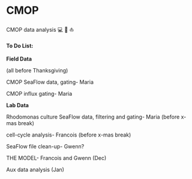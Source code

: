 CMOP
====

CMOP data analysis :computer:  :dolphin:  :boat:

#### To Do List: 


**Field Data**

(all before Thanksgiving) 

CMOP SeaFlow data, gating- Maria

CMOP influx gating- Maria


**Lab Data**

Rhodomonas culture SeaFlow data, filtering and gating- Maria (before x-mas break)

cell-cycle analysis- Francois (before x-mas break)

SeaFlow file clean-up- Gwenn?

THE MODEL- Francois and Gwenn (Dec)


Aux data analysis (Jan) 

